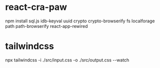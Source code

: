 # react-cra-paw

npm install sql.js idb-keyval uuid crypto crypto-browserify fs localforage path path-browserify react-app-rewired

# tailwindcss
npx tailwindcss -i ./src/input.css -o ./src/output.css --watch
